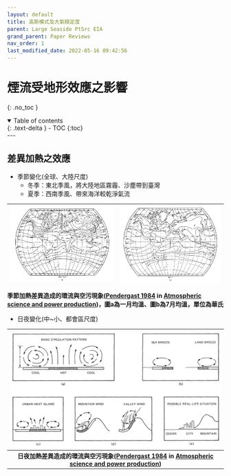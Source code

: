 ```yaml
---
layout: default
title: 高斯模式及大氣穩定度
parent: Large Seaside PtSrc EIA
grand_parent: Paper Reviews
nav_order: 1
last_modified_date: 2022-05-16 09:42:56
---
```


# 煙流受地形效應之影響
{: .no_toc }

<details open markdown="block">
  <summary>
    Table of contents
  </summary>
  {: .text-delta }
- TOC
{:toc}
</details>
---

## 差異加熱之效應
- 季節變化(全球、大陸尺度)
  - 冬季：東北季風，將大陸地區霧霾、沙塵帶到臺灣
  - 夏季：西南季風、帶來海洋較乾淨氣流

| ![Pendergast2a.PNG](https://raw.githubusercontent.com/sinotec2/Focus-on-Air-Quality/main/assets/images/Pendergast2a.PNG)|![Pendergast2b.PNG](https://raw.githubusercontent.com/sinotec2/Focus-on-Air-Quality/main/assets/images/Pendergast2b.PNG)|
|:--:|:--:|

 <b>季節加熱差異造成的環流與空污現象([Pendergast 1984][Pendergast 1984] in [Atmospheric science and power production][Randerson 1984])，圖a為一月均溫、圖b為7月均溫，單位為華氏</b>


- 日夜變化(中\~小、都會區尺度)

| ![Pendergast1.PNG](https://raw.githubusercontent.com/sinotec2/Focus-on-Air-Quality/main/assets/images/Pendergast1.PNG)|
|:--:|
| <b>日夜加熱差異造成的環流與空污現象([Pendergast 1984][Pendergast 1984] in [Atmospheric science and power production][Randerson 1984])</b>|

[Pendergast 1984]: <https://www.osti.gov/biblio/6503687-atmospheric-science-power-production> "Malcolm M. Pendergast, 1984, Chap. 2, METEOROLOGICAL FUNDAMENTALS, in Atmospheric science and power production (No. DOE/TIC-27601). USDOE Technical Information Center, Oak Ridge, TN."

[Randerson 1984]: <https://www.osti.gov/biblio/6503687-atmospheric-science-power-production> "Randerson, D. (1984). Atmospheric science and power production (No. DOE/TIC-27601). USDOE Technical Information Center, Oak Ridge, TN."

## 
